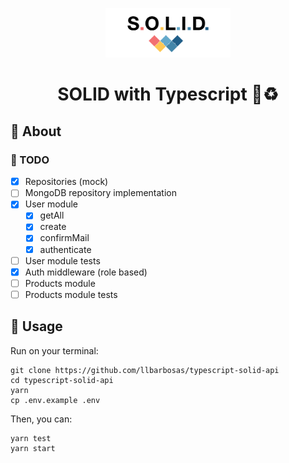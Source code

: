 <p align="center"><img src=".github/logo.png" width="200"/></p>
<h1 align="center">SOLID with Typescript 🔐♻️</h1>

## 🚀 About 
### 🚧 TODO
- [x] Repositories (mock)
- [ ] MongoDB repository implementation
- [x] User module
  - [x] getAll
  - [x] create
  - [x] confirmMail
  - [x] authenticate
- [ ] User module tests
- [x] Auth middleware (role based)
- [ ] Products module
- [ ] Products module tests

## 🏃 Usage

Run on your terminal: 
```
git clone https://github.com/llbarbosas/typescript-solid-api
cd typescript-solid-api
yarn
cp .env.example .env
```

Then, you can:
```
yarn test
yarn start 
```
